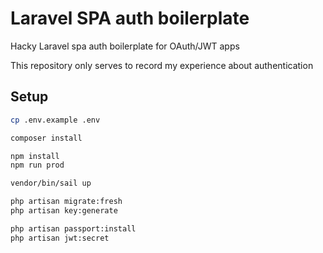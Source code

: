 # Laravel SPA auth boilerplate

Hacky Laravel spa auth boilerplate for OAuth/JWT apps

This repository only serves to record my experience about authentication

## Setup

```bash
cp .env.example .env

composer install

npm install
npm run prod

vendor/bin/sail up

php artisan migrate:fresh
php artisan key:generate

php artisan passport:install
php artisan jwt:secret

```
